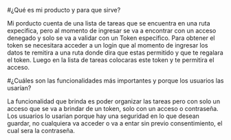 #¿Qué es mi producto y para que sirve?


Mi porducto cuenta de una lista de tareas que se encuentra en una ruta expecifica, pero al momento de ingresar se va a encontrar con un acceso denegado y solo se va a validar con un Token especifico. Para obtener el token se necesitara acceder a un login que al momento de ingresar los datos te remitira a una ruta donde dira que estas permitido y que te regalara el token. Luego en la lista de tareas colocaras este token y te permitira el acceso.




#¿Cuáles son las funcionalidades más importantes y porque los usuarios las usarían?




La funcionalidad que brinda es poder organizar las tareas pero con solo un acceso que se va a brindar de un token, solo con un acceso o contraseña. Los usuarios lo usarian porque hay una seguridad en lo que desean guardar, no cualquiera va acceder o va a entar sin previo consentimiento, el cual sera la contraseña.